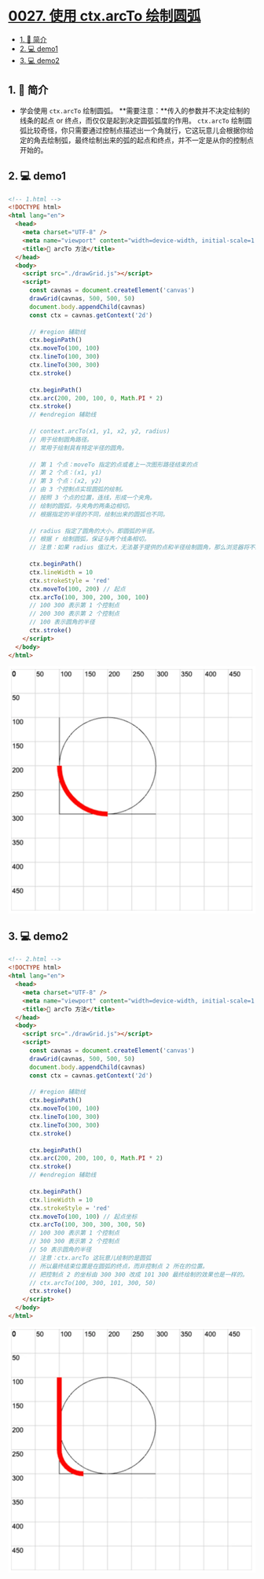 # [0027. 使用 ctx.arcTo 绘制圆弧](https://github.com/Tdahuyou/TNotes.canvas/tree/main/notes/0027.%20%E4%BD%BF%E7%94%A8%20ctx.arcTo%20%E7%BB%98%E5%88%B6%E5%9C%86%E5%BC%A7)

<!-- region:toc -->

- [1. 📝 简介](#1--简介)
- [2. 💻 demo1](#2--demo1)
- [3. 💻 demo2](#3--demo2)

<!-- endregion:toc -->

## 1. 📝 简介

- 学会使用 `ctx.arcTo` 绘制圆弧。
**需要注意：**传入的参数并不决定绘制的线条的起点 or 终点，而仅仅是起到决定圆弧弧度的作用。
`ctx.arcTo` 绘制圆弧比较奇怪，你只需要通过控制点描述出一个角就行，它这玩意儿会根据你给定的角去绘制弧，最终绘制出来的弧的起点和终点，并不一定是从你的控制点开始的。

## 2. 💻 demo1

```html
<!-- 1.html -->
<!DOCTYPE html>
<html lang="en">
  <head>
    <meta charset="UTF-8" />
    <meta name="viewport" content="width=device-width, initial-scale=1.0" />
    <title>📝 arcTo 方法</title>
  </head>
  <body>
    <script src="./drawGrid.js"></script>
    <script>
      const cavnas = document.createElement('canvas')
      drawGrid(cavnas, 500, 500, 50)
      document.body.appendChild(cavnas)
      const ctx = cavnas.getContext('2d')

      // #region 辅助线
      ctx.beginPath()
      ctx.moveTo(100, 100)
      ctx.lineTo(100, 300)
      ctx.lineTo(300, 300)
      ctx.stroke()

      ctx.beginPath()
      ctx.arc(200, 200, 100, 0, Math.PI * 2)
      ctx.stroke()
      // #endregion 辅助线

      // context.arcTo(x1, y1, x2, y2, radius)
      // 用于绘制圆角路径。
      // 常用于绘制具有特定半径的圆角。

      // 第 1 个点：moveTo 指定的点或者上一次图形路径结束的点
      // 第 2 个点：(x1, y1)
      // 第 3 个点：(x2, y2)
      // 由 3 个控制点实现圆弧的绘制。
      // 按照 3 个点的位置，连线，形成一个夹角。
      // 绘制的圆弧，与夹角的两条边相切。
      // 根据指定的半径的不同，绘制出来的圆弧也不同。

      // radius 指定了圆角的大小，即圆弧的半径。
      // 根据 r 绘制圆弧，保证与两个线条相切。
      // 注意：如果 radius 值过大，无法基于提供的点和半径绘制圆角，那么浏览器将不绘制圆弧。

      ctx.beginPath()
      ctx.lineWidth = 10
      ctx.strokeStyle = 'red'
      ctx.moveTo(100, 200) // 起点
      ctx.arcTo(100, 300, 200, 300, 100)
      // 100 300 表示第 1 个控制点
      // 200 300 表示第 2 个控制点
      // 100 表示圆角的半径
      ctx.stroke()
    </script>
  </body>
</html>
```

![](assets/2024-10-04-10-58-45.png)

## 3. 💻 demo2

```html
<!-- 2.html -->
<!DOCTYPE html>
<html lang="en">
  <head>
    <meta charset="UTF-8" />
    <meta name="viewport" content="width=device-width, initial-scale=1.0" />
    <title>📝 arcTo 方法</title>
  </head>
  <body>
    <script src="./drawGrid.js"></script>
    <script>
      const cavnas = document.createElement('canvas')
      drawGrid(cavnas, 500, 500, 50)
      document.body.appendChild(cavnas)
      const ctx = cavnas.getContext('2d')

      // #region 辅助线
      ctx.beginPath()
      ctx.moveTo(100, 100)
      ctx.lineTo(100, 300)
      ctx.lineTo(300, 300)
      ctx.stroke()

      ctx.beginPath()
      ctx.arc(200, 200, 100, 0, Math.PI * 2)
      ctx.stroke()
      // #endregion 辅助线

      ctx.beginPath()
      ctx.lineWidth = 10
      ctx.strokeStyle = 'red'
      ctx.moveTo(100, 100) // 起点坐标
      ctx.arcTo(100, 300, 300, 300, 50)
      // 100 300 表示第 1 个控制点
      // 300 300 表示第 2 个控制点
      // 50 表示圆角的半径
      // 注意：ctx.arcTo 这玩意儿绘制的是圆弧
      // 所以最终结束位置是在圆弧的终点，而非控制点 2 所在的位置。
      // 把控制点 2 的坐标由 300 300 改成 101 300 最终绘制的效果也是一样的。
      // ctx.arcTo(100, 300, 101, 300, 50)
      ctx.stroke()
    </script>
  </body>
</html>
```

![](assets/2024-10-04-10-58-53.png)
